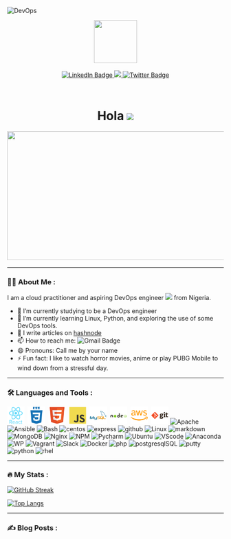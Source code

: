 ![DevOps](https://user-images.githubusercontent.com/105195327/215614313-b999e2f0-a4af-4c05-a1f1-4dd1c3bd3a35.png)   

<p align="center">
  <img width="100" height="100" src="https://media.giphy.com/media/QTfX9Ejfra3ZmNxh6B/giphy.gif">
</p>


<div id="badges">
<p align="center">
  <a href="https://www.linkedin.com/in/jamillah-bello-873851111/">
    <img src="https://img.shields.io/badge/LinkedIn-blue?style=social&logo=linkedin&logoColor=blue" alt="LinkedIn Badge"/>
 </a>  
  <a href="https://jaykaneki.hashnode.dev/">
    <img src="https://img.shields.io/badge/-hashnode-blue?logo=hashnode&logoColor=blue&style=social"/> 
  </a>
  <a href="https://twitter.com/StrangeHooligan">
    <img src="https://img.shields.io/badge/Twitter-blue?style=social&logo=twitter&logoColor=blue" alt="Twitter Badge"/>
  </a>
  </p>
</div>


<img src="https://komarev.com/ghpvc/?username=StrangeJay&style=flat-square&color=blue" alt=""/>


<div align="center">
<h1>
  Hola 
  <img src="https://media.giphy.com/media/hvRJCLFzcasrR4ia7z/giphy.gif" width="30px"/>
</h1>
</div>


<div align="center">
  <img src="https://media.giphy.com/media/L1R1tvI9svkIWwpVYr/giphy.gif" width="600" height="300"/>
</div>


---

### :woman_technologist: About Me : 
I am a cloud practitioner and aspiring DevOps engineer <img src="https://media.giphy.com/media/WUlplcMpOCEmTGBtBW/giphy.gif" width="30"> from Nigeria.


- 🔭 I’m currently studying to be a DevOps engineer
- 🌱 I’m currently learning Linux, Python, and exploring the use of some DevOps tools.
- 📝 I write articles on [hashnode](https://jaykaneki.hashnode.dev/)
- 📫 How to reach me: ![Gmail Badge](https://img.shields.io/badge/jaybills369@gmail.com-D14836?style=social&logo=gmail&logoColor=red)
- 😄 Pronouns: Call me by your name
- ⚡ Fun fact: I like to watch horror movies, anime or play PUBG Mobile to wind down from a stressful day.  


---

### :hammer_and_wrench: Languages and Tools :
<div>
  <img src="https://github.com/devicons/devicon/blob/master/icons/react/react-original-wordmark.svg" title="React" alt="React" width="40" height="40"/>&nbsp;
  <img src="https://github.com/devicons/devicon/blob/master/icons/css3/css3-plain-wordmark.svg"  title="CSS3" alt="CSS" width="40" height="40"/>&nbsp;
  <img src="https://github.com/devicons/devicon/blob/master/icons/html5/html5-original.svg" title="HTML5" alt="HTML" width="40" height="40"/>&nbsp;
  <img src="https://github.com/devicons/devicon/blob/master/icons/javascript/javascript-original.svg" title="JavaScript" alt="JavaScript" width="40" height="40"/>&nbsp;
  <img src="https://github.com/devicons/devicon/blob/master/icons/mysql/mysql-original-wordmark.svg" title="MySQL"  alt="MySQL" width="40" height="40"/>&nbsp;
  <img src="https://github.com/devicons/devicon/blob/master/icons/nodejs/nodejs-original-wordmark.svg" title="NodeJS" alt="NodeJS" width="40" height="40"/>&nbsp;
  <img src="https://github.com/devicons/devicon/blob/master/icons/amazonwebservices/amazonwebservices-plain-wordmark.svg" title="AWS" alt="AWS" width="40" height="40"/>&nbsp;
  <img src="https://github.com/devicons/devicon/blob/master/icons/git/git-original-wordmark.svg" title="Git" **alt="Git" width="40" height="40"/>
  <img src="https://cdn.jsdelivr.net/gh/devicons/devicon/icons/apache/apache-original-wordmark.svg" title="Apache" alt="Apache" width="40" height="40"/>
  <img src="https://cdn.jsdelivr.net/gh/devicons/devicon/icons/ansible/ansible-plain-wordmark.svg" title="Ansible" alt="Ansible" width="40" height="40"/>
  <img src="https://cdn.jsdelivr.net/gh/devicons/devicon/icons/bash/bash-original.svg" title="Bash" alt="Bash" width="40" height="40"/>
  <img src="https://cdn.jsdelivr.net/gh/devicons/devicon/icons/centos/centos-original-wordmark.svg" title="centos" alt="centos" width="40" height="40"/>
  <img src="https://cdn.jsdelivr.net/gh/devicons/devicon/icons/express/express-original.svg" title="express" alt="express" width="40" height="40"/>    
  <img src="https://cdn.jsdelivr.net/gh/devicons/devicon/icons/github/github-original-wordmark.svg" title="github" alt="github" width="40" height="40"/>
  <img src="https://cdn.jsdelivr.net/gh/devicons/devicon/icons/linux/linux-original.svg" title="Linux" alt="Linux" width="40" height="40"/>
  <img src="https://cdn.jsdelivr.net/gh/devicons/devicon/icons/markdown/markdown-original.svg" title="markdown" alt="markdown" width="40" height="40"/>
  <img src="https://cdn.jsdelivr.net/gh/devicons/devicon/icons/mongodb/mongodb-original-wordmark.svg" title="MongoDB" alt="MongoDB" width="40" height="40"/>
  <img src="https://cdn.jsdelivr.net/gh/devicons/devicon/icons/nginx/nginx-original.svg" title="Nginx" alt="Nginx" width="40" height="40"/>
  <img src="https://cdn.jsdelivr.net/gh/devicons/devicon/icons/npm/npm-original-wordmark.svg" title="NPM" alt="NPM" width="40" height="40"/>
  <img src="https://cdn.jsdelivr.net/gh/devicons/devicon/icons/pycharm/pycharm-original.svg" title="Pycharm" alt="Pycharm" width="40" height="40"/>
  <img src="https://cdn.jsdelivr.net/gh/devicons/devicon/icons/ubuntu/ubuntu-plain-wordmark.svg" title="Ubuntu" alt="Ubuntu" width="40" height="40"/>
  <img src="https://cdn.jsdelivr.net/gh/devicons/devicon/icons/vscode/vscode-original.svg" title="VScode" alt="VScode" width="40" height="40"/>
  <img src="https://cdn.jsdelivr.net/gh/devicons/devicon/icons/anaconda/anaconda-original.svg" title="Anaconda" alt="Anaconda" width="40" height="40"/>
  <img src="https://cdn.jsdelivr.net/gh/devicons/devicon/icons/wordpress/wordpress-plain.svg" title="Wordpress" alt="WP" width="40" height="40"/>
  <img src="https://cdn.jsdelivr.net/gh/devicons/devicon/icons/vagrant/vagrant-original-wordmark.svg" title="Vagrant" alt="Vagrant" width="40" height="40"/>
  <img src="https://cdn.jsdelivr.net/gh/devicons/devicon/icons/slack/slack-original.svg" title="Slack" alt="Slack" width="40" height="40"/>
  <img src="https://cdn.jsdelivr.net/gh/devicons/devicon/icons/docker/docker-original-wordmark.svg" title="Docker" alt="Docker" width="40" height="40"/>
  <img src="https://cdn.jsdelivr.net/gh/devicons/devicon/icons/php/php-original.svg" title="PHP" alt="php" width="40" height="40"/>
  <img src="https://cdn.jsdelivr.net/gh/devicons/devicon/icons/postgresql/postgresql-original-wordmark.svg" title="Postgre" alt="postgresqlSQL" width="40" height="40"/>
  <img src="https://cdn.jsdelivr.net/gh/devicons/devicon/icons/putty/putty-original.svg" title="putty" alt="putty" width="40" height="40"/>
  <img src="https://cdn.jsdelivr.net/gh/devicons/devicon/icons/python/python-original.svg" title="Python" alt="python" width="40" height="40"/>
  <img src="https://cdn.jsdelivr.net/gh/devicons/devicon/icons/redhat/redhat-original-wordmark.svg" title="redhat" alt="rhel" width="40" height="40"/>       
</div>

---

### :fire: My Stats :
[![GitHub Streak](http://github-readme-streak-stats.herokuapp.com?user=StrangeJay&theme=dark&background=000000)](https://git.io/streak-stats)  

[![Top Langs](https://github-readme-stats.vercel.app/api/top-langs/?username=StrangeJay&layout=compact&theme=vision-friendly-dark)](https://github.com/anuraghazra/github-readme-stats)

---

### :writing_hand: Blog Posts :
<!-- BLOG-POST-LIST:START -->
<!-- BLOG-POST-LIST:END -->
